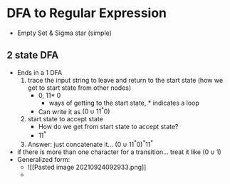 # DFA to Regular Expression

* Empty  Set & Sigma star (simple)
## 2 state DFA 
* Ends in a 1 DFA 
	1. trace the input string to leave and return to the start state (how we get to start state from other nodes)
		*  0, 11* 0
			* ways of getting to the start state, * indicates a loop
		* Can write it as $(0\cup 11^* 0)$ 
	2. start state to accept state
		* How do we get from start state to accept state?
		* $11^*$  
	3. Answer: just concatenate it... $(0\cup 11^* 0)^* 11^*$
* if there is more than one character for a transition... treat it like $(0\cup 1)$
* Generalized form:
	* ![[Pasted image 20210924092933.png]]
	* 

## 
	
